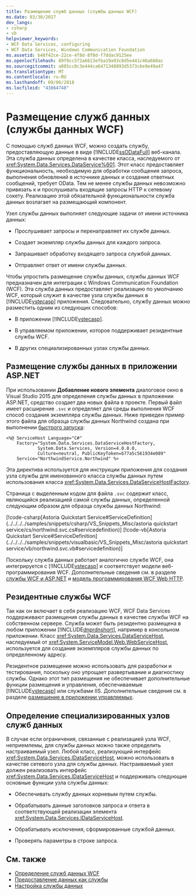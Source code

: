 ```yaml
---
title: Размещение служб данных (службы данных WCF)
ms.date: 03/30/2017
dev_langs:
- csharp
- vb
helpviewer_keywords:
- WCF Data Services, configuring
- WCF Data Services, Windows Communication Foundation
ms.assetid: b48f42ce-22ce-4f8d-8f0d-f7ddac9125ee
ms.openlocfilehash: 89f9cc572a6613efba19a93c8d5e441c46a660ac
ms.sourcegitcommit: a885cc8c3e444ca6471348893d5373c6e9e49a47
ms.translationtype: MT
ms.contentlocale: ru-RU
ms.lasthandoff: 09/06/2018
ms.locfileid: "43864748"
---
```

# <a name="hosting-the-data-service-wcf-data-services"></a>Размещение служб данных (службы данных WCF)
С помощью служб данных WCF, можно создать службу, предоставляющую данные в виде [!INCLUDE[ssODataFull](../../../../includes/ssodatafull-md.md)] веб-канала. Эта служба данных определена в качестве класса, наследуемого от <xref:System.Data.Services.DataService%601>. Этот класс предоставляет функциональность, необходимую для обработки сообщения запроса, выполнения обновлений в источнике данных и создания ответных сообщений, требует OData. Тем не менее службы данных невозможно привязать к и прослушивать входящие запросы HTTP к сетевому сокету. Реализацию этой обязательной функциональности служба данных возлагает на размещающий компонент.

 Узел службы данных выполняет следующие задачи от имени источника данных:

-   Прослушивает запросы и перенаправляет их службе данных.

-   Создает экземпляр службы данных для каждого запроса.

-   Запрашивает обработку входящего запроса службой данных.

-   Отправляет ответ от имени службы данных.

 Чтобы упростить размещение службы данных, службы данных WCF предназначен для интеграции с Windows Communication Foundation (WCF). Эта служба данных предоставляет реализацию по умолчанию WCF, который служит в качестве узла службы данных в [!INCLUDE[vstecasp](../../../../includes/vstecasp-md.md)] приложения. Следовательно, службу данных можно разместить одним из следующих способов:

-   В приложении [!INCLUDE[vstecasp](../../../../includes/vstecasp-md.md)].

-   В управляемом приложении, которое поддерживает резидентные службы WCF.

-   В других специализированных узлах службы данных.

## <a name="hosting-a-data-service-in-an-aspnet-application"></a>Размещение службы данных в приложении ASP.NET

При использовании **Добавление нового элемента** диалоговое окно в Visual Studio 2015 для определения службы данных в приложении ASP.NET, средство создает два новых файла в проекте. Первый файл имеет расширение `.svc` и определяет для среды выполнения WCF способ создания экземпляра службы данных. Ниже приведен пример этого файла для образца службы данных Northwind создана при выполнении [быстрого запуска](../../../../docs/framework/data/wcf/quickstart-wcf-data-services.md):

```
<%@ ServiceHost Language="C#"
    Factory="System.Data.Services.DataServiceHostFactory,
            System.Data.Services, Version=4.0.0.0,
            Culture=neutral, PublicKeyToken=b77a5c561934e089"
    Service="NorthwindService.Northwind" %>
```

 Эта директива используется для инструкции приложения для создания узла службы для именованного класса службы данных путем использования класса <xref:System.Data.Services.DataServiceHostFactory>.

 Страница с выделенным кодом для файла `.svc` содержит класс, являющийся реализацией самой службы данных, определенной следующим образом для образца службы данных Northwind:

 [!code-csharp[Astoria Quickstart Service#ServiceDefinition](../../../../samples/snippets/csharp/VS_Snippets_Misc/astoria quickstart service/cs/northwind.svc.cs#servicedefinition)]
 [!code-vb[Astoria Quickstart Service#ServiceDefinition](../../../../samples/snippets/visualbasic/VS_Snippets_Misc/astoria quickstart service/vb/northwind.svc.vb#servicedefinition)]

 Поскольку служба данных работает аналогично службе WCF, она интегрируется с [!INCLUDE[vstecasp](../../../../includes/vstecasp-md.md)] и соответствует модели веб-программирования WCF. Дополнительные сведения см. в разделе [службы WCF и ASP.NET](../../../../docs/framework/wcf/feature-details/wcf-services-and-aspnet.md) и [модель программирования WCF Web HTTP](../../../../docs/framework/wcf/feature-details/wcf-web-http-programming-model.md).

## <a name="self-hosted-wcf-services"></a>Резидентные службы WCF
 Так как он включает в себя реализацию WCF, WCF Data Services поддерживают размещения службы данных в качестве службы WCF на собственном сервере. Служба может быть резидентно размещена в любом приложении [!INCLUDE[dnprdnshort](../../../../includes/dnprdnshort-md.md)], например в консольном приложении. Класс <xref:System.Data.Services.DataServiceHost>, наследуемый от <xref:System.ServiceModel.Web.WebServiceHost>, используется для создания экземпляров службы данных по определенному адресу.

 Резидентное размещение можно использовать для разработки и тестирования, поскольку оно упрощает развертывание и диагностику службы. Однако этот тип размещения не обеспечивает дополнительные функции размещения и управления, обеспечиваемые [!INCLUDE[vstecasp](../../../../includes/vstecasp-md.md)] или службами IIS. Дополнительные сведения см. в разделе [размещение в приложении управляемых](../../../../docs/framework/wcf/feature-details/hosting-in-a-managed-application.md).

## <a name="defining-a-custom-data-service-host"></a>Определение специализированных узлов служб данных
 В случае если ограничения, связанные с реализацией узла WCF, неприемлемы, для службы данных можно также определить настраиваемый узел. Любой класс, реализующий интерфейс <xref:System.Data.Services.IDataServiceHost>, можно использовать в качестве сетевого узла для службы данных. Настраиваемый узел должен реализовать интерфейс <xref:System.Data.Services.IDataServiceHost> и поддерживать следующие основные функции узла службы данных:

-   Обеспечивать службу данных корневым путем службы.

-   Обрабатывать данные заголовков запроса и ответа в соответствующей реализации элемента <xref:System.Data.Services.IDataServiceHost>.

-   Обрабатывать исключения, сформированные службой данных.

-   Проверять параметры в строке запроса.

## <a name="see-also"></a>См. также

- [Определение служб данных WCF](../../../../docs/framework/data/wcf/defining-wcf-data-services.md)
- [Предоставление данных как службы](../../../../docs/framework/data/wcf/exposing-your-data-as-a-service-wcf-data-services.md)
- [Настройка службы данных](../../../../docs/framework/data/wcf/configuring-the-data-service-wcf-data-services.md)
